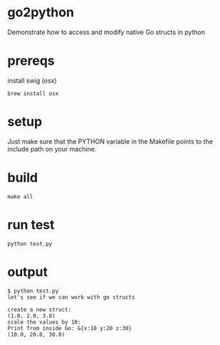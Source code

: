 # go2python
Demonstrate how to access and modify native Go structs in python

# prereqs

install swig (osx)

```
brew install osx

```

# setup

Just make sure that the PYTHON variable in the Makefile points to the include path on your machine.

# build
```
make all
```

# run test
```
python test.py
```

# output
```
$ python test.py
let's see if we can work with go structs

create a new struct:
(1.0, 2.0, 3.0)
scale the values by 10:
Print from inside Go: &{x:10 y:20 z:30}
(10.0, 20.0, 30.0)
```

